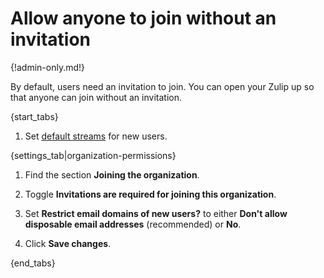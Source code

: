 # Allow anyone to join without an invitation

{!admin-only.md!}

By default, users need an invitation to join. You can open your Zulip
up so that anyone can join without an invitation.

{start_tabs}

1. Set [default streams](/help/set-default-streams-for-new-users) for new users.

{settings_tab|organization-permissions}

1. Find the section **Joining the organization**.

1. Toggle **Invitations are required for joining this organization**.

1. Set **Restrict email domains of new users?** to either
   **Don't allow disposable email addresses** (recommended) or **No**.

1. Click **Save changes**.

{end_tabs}
